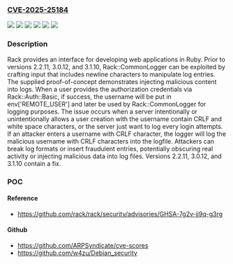 ### [CVE-2025-25184](https://cve.mitre.org/cgi-bin/cvename.cgi?name=CVE-2025-25184)
![](https://img.shields.io/static/v1?label=Product&message=rack&color=blue)
![](https://img.shields.io/static/v1?label=Version&message=%3C%202.2.11%20&color=brightgreen)
![](https://img.shields.io/static/v1?label=Version&message=%3E%3D%203.0%2C%20%3C%203.0.12%20&color=brightgreen)
![](https://img.shields.io/static/v1?label=Version&message=%3E%3D%203.1%2C%20%3C%203.1.10%20&color=brightgreen)
![](https://img.shields.io/static/v1?label=Vulnerability&message=CWE-117%3A%20Improper%20Output%20Neutralization%20for%20Logs&color=brightgreen)
![](https://img.shields.io/static/v1?label=Vulnerability&message=CWE-93%3A%20Improper%20Neutralization%20of%20CRLF%20Sequences%20('CRLF%20Injection')&color=brightgreen)

### Description

Rack provides an interface for developing web applications in Ruby. Prior to versions 2.2.11, 3.0.12, and 3.1.10, Rack::CommonLogger can be exploited by crafting input that includes newline characters to manipulate log entries. The supplied proof-of-concept demonstrates injecting malicious content into logs. When a user provides the authorization credentials via Rack::Auth::Basic, if success, the username will be put in env['REMOTE_USER'] and later be used by Rack::CommonLogger for logging purposes. The issue occurs when a server intentionally or unintentionally allows a user creation with the username contain CRLF and white space characters, or the server just want to log every login attempts. If an attacker enters a username with CRLF character, the logger will log the malicious username with CRLF characters into the logfile. Attackers can break log formats or insert fraudulent entries, potentially obscuring real activity or injecting malicious data into log files. Versions 2.2.11, 3.0.12, and 3.1.10 contain a fix.

### POC

#### Reference
- https://github.com/rack/rack/security/advisories/GHSA-7g2v-jj9q-g3rg

#### Github
- https://github.com/ARPSyndicate/cve-scores
- https://github.com/w4zu/Debian_security

